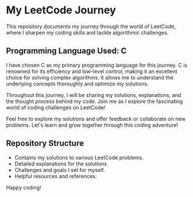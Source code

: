 # My LeetCode Journey

This repository documents my journey through the world of LeetCode, where I sharpen my coding skills and tackle algorithmic challenges. 

## Programming Language Used: C

I have chosen C as my primary programming language for this journey. C is renowned for its efficiency and low-level control, making it an excellent choice for solving complex algorithms. It allows me to understand the underlying concepts thoroughly and optimize my solutions. 

Throughout this journey, I will be sharing my solutions, explanations, and the thought process behind my code. Join me as I explore the fascinating world of coding challenges on LeetCode!

Feel free to explore my solutions and offer feedback or collaborate on new problems. Let's learn and grow together through this coding adventure!

## Repository Structure

-  Contains my solutions to various LeetCode problems.
-  Detailed explanations for the solutions.
-  Challenges and goals I set for myself.
-  Helpful resources and references.

Happy coding!

